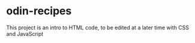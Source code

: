 # odin-recipes

This project is an intro to HTML code, to be edited at a later time with CSS and JavaScript